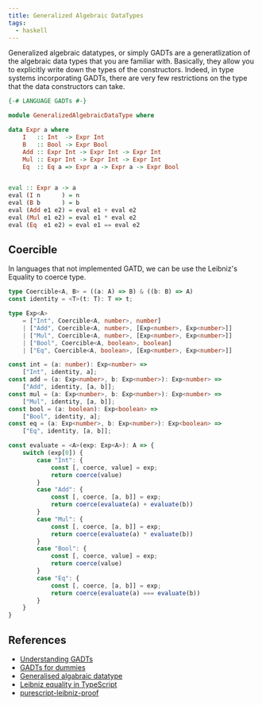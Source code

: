 ```yaml
---
title: Generalized Algebraic DataTypes
tags:
  - haskell
---
```


Generalized algebraic datatypes, or simply GADTs are a generatlization of the algebraic data types that you are familiar with. Basically, they allow you to explicitly write down the types of the constructors. Indeed, in type systems incorporating GADTs, there are very few restrictions on the type that the data constructors can take.

```haskell
{-# LANGUAGE GADTs #-}

module GeneralizedAlgebraicDataType where

data Expr a where
    I   :: Int  -> Expr Int
    B   :: Bool -> Expr Bool
    Add :: Expr Int -> Expr Int -> Expr Int
    Mul :: Expr Int -> Expr Int -> Expr Int
    Eq  :: Eq a => Expr a -> Expr a -> Expr Bool


eval :: Expr a -> a
eval (I n      ) = n
eval (B b      ) = b
eval (Add e1 e2) = eval e1 + eval e2
eval (Mul e1 e2) = eval e1 * eval e2
eval (Eq  e1 e2) = eval e1 == eval e2
```

## Coercible

In languages that not implemented GATD, we can be use the Leibniz's Equality to coerce type.

```TypeScript
type Coercible<A, B> = ((a: A) => B) & ((b: B) => A)
const identity = <T>(t: T): T => t;

type Exp<A>
    = ["Int", Coercible<A, number>, number]
    | ["Add", Coercible<A, number>, [Exp<number>, Exp<number>]]
    | ["Mul", Coercible<A, number>, [Exp<number>, Exp<number>]]
    | ["Bool", Coercible<A, boolean>, boolean]
    | ["Eq", Coercible<A, boolean>, [Exp<number>, Exp<number>]]

const int = (a: number): Exp<number> =>
    ["Int", identity, a];
const add = (a: Exp<number>, b: Exp<number>): Exp<number> =>
    ["Add", identity, [a, b]];
const mul = (a: Exp<number>, b: Exp<number>): Exp<number> =>
    ["Mul", identity, [a, b]];
const bool = (a: boolean): Exp<boolean> =>
    ["Bool", identity, a];
const eq = (a: Exp<number>, b: Exp<number>): Exp<boolean> =>
    ["Eq", identity, [a, b]];

const evaluate = <A>(exp: Exp<A>): A => {
    switch (exp[0]) {
        case "Int": {
            const [, coerce, value] = exp;
            return coerce(value)
        }
        case "Add": {
            const [, coerce, [a, b]] = exp;
            return coerce(evaluate(a) + evaluate(b))
        }
        case "Mul": {
            const [, coerce, [a, b]] = exp;
            return coerce(evaluate(a) * evaluate(b))
        }
        case "Bool": {
            const [, coerce, value] = exp;
            return coerce(value)
        }
        case "Eq": {
            const [, coerce, [a, b]] = exp;
            return coerce(evaluate(a) === evaluate(b))
        }
    }
}
```

## References

- [Understanding GADTs](https://en.wikibooks.org/wiki/Haskell/GADT)
- [GADTs for dummies](https://wiki.haskell.org/GADTs_for_dummies)
- [Generalised algabraic datatype](https://wiki.haskell.org/Generalised_algebraic_datatype)
- [Leibniz equality in TypeScript](https://medium.com/codestar-blog/leibniz-equality-in-typescript-2aeff1303749)
- [purescript-leibniz-proof](https://github.com/garyb/purescript-leibniz-proof)
